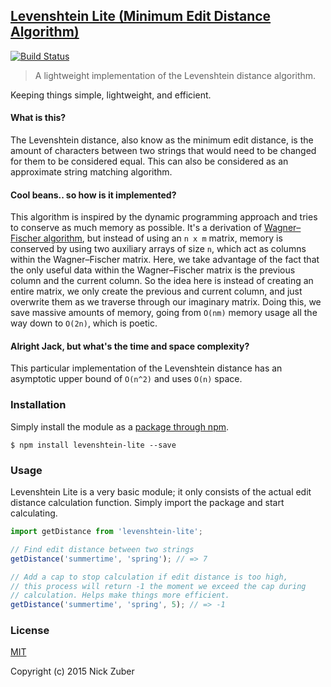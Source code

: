 ## [Levenshtein Lite (Minimum Edit Distance Algorithm)](https://en.wikipedia.org/wiki/Levenshtein_distance)
[![Build Status](https://travis-ci.org/nickzuber/levenshtein-lite.svg?branch=master)](https://travis-ci.org/nickzuber/levenshtein-lite)

> A lightweight implementation of the Levenshtein distance algorithm.

Keeping things simple, lightweight, and efficient.

#### What is this?

The Levenshtein distance, also know as the minimum edit distance, is the amount of characters between two strings that would need to be changed for them to be considered equal. This can also be considered as an approximate string matching algorithm.

#### Cool beans.. so how is it implemented?

This algorithm is inspired by the dynamic programming approach and tries to conserve as much memory as possible. It's a derivation of [Wagner–Fischer algorithm](https://en.wikipedia.org/wiki/Wagner%E2%80%93Fischer_algorithm), but instead of using an `n x m` matrix, memory is conserved by using two auxiliary arrays of size `n`, which act as columns within the Wagner–Fischer matrix. Here, we take advantage of the fact that the only useful data within the Wagner–Fischer matrix is the previous column and the current column. So the idea here is instead of creating an entire matrix, we only create the previous and current column, and just overwrite them as we traverse through our imaginary matrix. Doing this, we save massive amounts of memory, going from `O(nm)` memory usage all the way down to `O(2n)`, which is poetic.

#### Alright Jack, but what's the time and space complexity?

This particular implementation of the Levenshtein distance has an asymptotic upper bound of `O(n^2)` and uses `O(n)` space.

### Installation

Simply install the module as a [package through npm](https://www.npmjs.com/package/levenshtein-lite).

```
$ npm install levenshtein-lite --save
```

### Usage

Levenshtein Lite is a very basic module; it only consists of the actual edit distance calculation function. Simply import the package and start calculating.

```javascript
import getDistance from 'levenshtein-lite';

// Find edit distance between two strings
getDistance('summertime', 'spring'); // => 7

// Add a cap to stop calculation if edit distance is too high,
// this process will return -1 the moment we exceed the cap during
// calculation. Helps make things more efficient.
getDistance('summertime', 'spring', 5); // => -1

```

### License
[MIT](https://opensource.org/licenses/MIT)

Copyright (c) 2015 Nick Zuber
